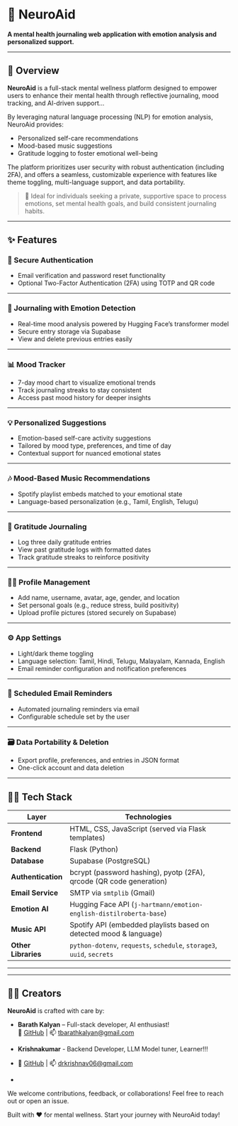 # 🧠 **NeuroAid**

**A mental health journaling web application with emotion analysis and personalized support.**

---

## 🪷 **Overview**

**NeuroAid** is a full-stack mental wellness platform designed to empower users to enhance their mental health through reflective journaling, mood tracking, and AI-driven support...

By leveraging natural language processing (NLP) for emotion analysis, NeuroAid provides:
- Personalized self-care recommendations  
- Mood-based music suggestions  
- Gratitude logging to foster emotional well-being  

The platform prioritizes user security with robust authentication (including 2FA), and offers a seamless, customizable experience with features like theme toggling, multi-language support, and data portability.

> 🧘 Ideal for individuals seeking a private, supportive space to process emotions, set mental health goals, and build consistent journaling habits.

---

## ✨ **Features**

### 🔐 Secure Authentication
- Email verification and password reset functionality  
- Optional Two-Factor Authentication (2FA) using TOTP and QR code

---

### 📔 Journaling with Emotion Detection
- Real-time mood analysis powered by Hugging Face’s transformer model  
- Secure entry storage via Supabase  
- View and delete previous entries easily

---

### 📊 Mood Tracker
- 7-day mood chart to visualize emotional trends  
- Track journaling streaks to stay consistent  
- Access past mood history for deeper insights

---

### 💡 Personalized Suggestions
- Emotion-based self-care activity suggestions  
- Tailored by mood type, preferences, and time of day  
- Contextual support for nuanced emotional states

---

### 🎶 Mood-Based Music Recommendations
- Spotify playlist embeds matched to your emotional state  
- Language-based personalization (e.g., Tamil, English, Telugu)

---

### 🙏 Gratitude Journaling
- Log three daily gratitude entries  
- View past gratitude logs with formatted dates  
- Track gratitude streaks to reinforce positivity

---

### 🧑‍💻 Profile Management
- Add name, username, avatar, age, gender, and location  
- Set personal goals (e.g., reduce stress, build positivity)  
- Upload profile pictures (stored securely on Supabase)

---

### ⚙️ App Settings
- Light/dark theme toggling  
- Language selection: Tamil, Hindi, Telugu, Malayalam, Kannada, English  
- Email reminder configuration and notification preferences

---

### 📨 Scheduled Email Reminders
- Automated journaling reminders via email  
- Configurable schedule set by the user

---

### 🗃️ Data Portability & Deletion
- Export profile, preferences, and entries in JSON format  
- One-click account and data deletion

---

## 🧑‍💻 **Tech Stack**

| Layer              | Technologies                                                                 |
|--------------------|------------------------------------------------------------------------------|
| **Frontend**       | HTML, CSS, JavaScript (served via Flask templates)                           |
| **Backend**        | Flask (Python)                                                               |
| **Database**       | Supabase (PostgreSQL)                                                        |
| **Authentication** | bcrypt (password hashing), pyotp (2FA), qrcode (QR code generation)          |
| **Email Service**  | SMTP via `smtplib` (Gmail)                                                   |
| **Emotion AI**     | Hugging Face API (`j-hartmann/emotion-english-distilroberta-base`)           |
| **Music API**      | Spotify API (embedded playlists based on detected mood & language)           |
| **Other Libraries**| `python-dotenv`, `requests`, `schedule`, `storage3`, `uuid`, `secrets`       |

---

---

## 👨‍💻 Creators

**NeuroAid** is crafted with care by:

- **Barath Kalyan** – Full-stack developer, AI enthusiast!  
  🔗 [GitHub](https://github.com/Barathkalyan) | 📫 tbarathkalyan@gmail.com

- **Krishnakumar** - Backend Developer, LLM Model tuner, Learner!!!
-  🔗 [GitHub](https://github.com/V-Krishnakumar) | 📫 drkrishnav06@gmail.com
- 

We welcome contributions, feedback, or collaborations! Feel free to reach out or open an issue.





Built with ❤️ for mental wellness. Start your journey with NeuroAid today!
